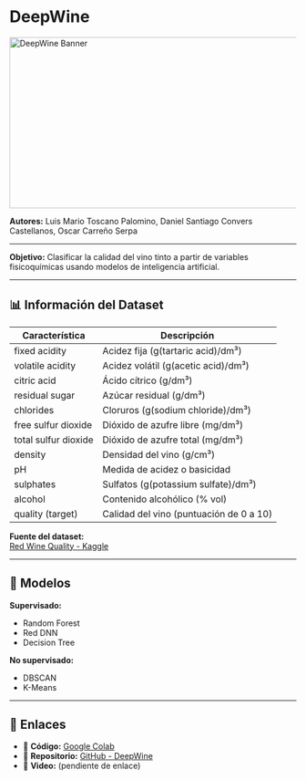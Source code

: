 # DeepWine

<img src="Banner.png" alt="DeepWine Banner" width="800" height="300">

**Autores:** Luis Mario Toscano Palomino, Daniel Santiago Convers Castellanos, Oscar Carreño Serpa

---

**Objetivo:** Clasificar la calidad del vino tinto a partir de variables fisicoquímicas usando modelos de inteligencia artificial.

---

## 📊 Información del Dataset

| Característica               | Descripción                               |
|-----------------------------|-------------------------------------------|
| fixed acidity               | Acidez fija (g(tartaric acid)/dm³)        |
| volatile acidity            | Acidez volátil (g(acetic acid)/dm³)       |
| citric acid                 | Ácido cítrico (g/dm³)                     |
| residual sugar              | Azúcar residual (g/dm³)                   |
| chlorides                   | Cloruros (g(sodium chloride)/dm³)         |
| free sulfur dioxide         | Dióxido de azufre libre (mg/dm³)          |
| total sulfur dioxide        | Dióxido de azufre total (mg/dm³)          |
| density                     | Densidad del vino (g/cm³)                 |
| pH                          | Medida de acidez o basicidad              |
| sulphates                   | Sulfatos (g(potassium sulfate)/dm³)       |
| alcohol                     | Contenido alcohólico (% vol)              |
| quality (target)            | Calidad del vino (puntuación de 0 a 10)   |

**Fuente del dataset:**  
[Red Wine Quality - Kaggle](https://www.kaggle.com/datasets/uciml/red-wine-quality-cortez-et-al-2009)

---

## 🤖 Modelos

**Supervisado:**  
- Random Forest  
- Red DNN  
- Decision Tree

**No supervisado:**  
- DBSCAN  
- K-Means

---

## 🔗 Enlaces

- 📄 **Código:** [Google Colab](https://colab.research.google.com/drive/1mS2GpDt6xphcUo5KW5KkmO6feeh04zRc?usp=sharing)  
- 📁 **Repositorio:** [GitHub - DeepWine](https://github.com/JustBeingLuis/DeepWine)  
- 🎥 **Video:** (pendiente de enlace)
